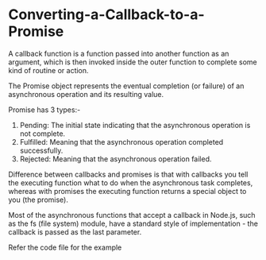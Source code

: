 # Converting-a-Callback-to-a-Promise

A callback function is a function passed into another function as an argument, which is then invoked inside the outer function to complete some kind of routine or action.

The Promise object represents the eventual completion (or failure) of an asynchronous operation and its resulting value.

Promise has 3 types:- 
1. Pending: The initial state indicating that the asynchronous operation is not complete.
2. Fulfilled: Meaning that the asynchronous operation completed successfully.
3. Rejected: Meaning that the asynchronous operation failed.


Difference between callbacks and promises is that with callbacks you tell the executing function what to do when the asynchronous task completes, whereas with promises the executing function returns a special object to you (the promise).


Most of the asynchronous functions that accept a callback in Node.js, such as the fs (file system) module, have a standard style of implementation - the callback is passed as the last parameter.

Refer the code file for the example

